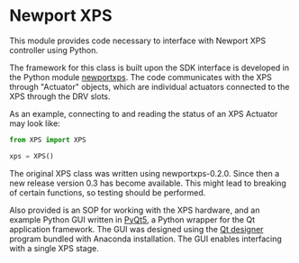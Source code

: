 # Newport XPS

This module provides code necessary to interface with Newport XPS controller using Python.

The framework for this class is built upon the SDK interface is developed in the Python module [newportxps](https://github.com/pyepics/newportxps). The code communicates with the XPS through "Actuator" objects, which are individual actuators connected to the XPS through the DRV slots.

As an example, connecting to and reading the status of an XPS Actuator may look like:
```python
from XPS import XPS

xps = XPS()
```

The original XPS class was written using newportxps-0.2.0. Since then a new release version 0.3 has become available. This might lead to breaking of certain functions, so testing should be performed.

Also provided is an SOP for working with the XPS hardware, and an example Python GUI written in [PyQt5](https://www.riverbankcomputing.com/software/pyqt/intro), a Python wrapper for the Qt application framework. The GUI was designed using the [Qt designer](https://doc.qt.io/qt-5/qtdesigner-manual.html) program bundled with Anaconda installation. The GUI enables interfacing with a single XPS stage.